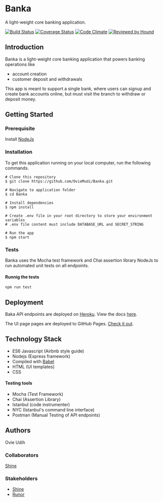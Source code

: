 # Banka

A light-weight core banking application.

[![Build Status](https://travis-ci.org/OvieMudi/Banka.svg?branch=develop)](https://travis-ci.com/OvieMudi/Banka?branch=develop) [![Coverage Status](https://coveralls.io/repos/github/OvieMudi/Banka/badge.svg?branch=develop&service=github)](https://coveralls.io/github/OvieMudi/Banka?branch=develop) [![Code Climate](https://codeclimate.com/github/OvieMudi/Banka/badges/gpa.svg)](https://codeclimate.com/github/OvieMudi/Banka)
[![Reviewed by Hound](https://img.shields.io/badge/Reviewed_by-Hound-8E64B0.svg)](https://houndci.com)

## Introduction

Banka is a light-weight core banking application that powers banking operations like

- account creation
- customer deposit and withdrawals

This app is meant to support a single bank, where users can signup and create bank accounts online, but must visit the branch to withdraw or deposit money.

## Getting Started

### Prerequisite

Install [NodeJs](https://nodejs.org/en/download/)

### Installation

To get this application running on your local computer, run the following commands.

```
# Clone this repository
$ git clone https://github.com/OvieMudi/Banka.git

# Navigate to application folder
$ cd Banka

# Install dependencies
$ npm install

# Create .env file in your root directory to store your environment variables
# .env file content must include DATABASE_URL and SECRET_STRING

# Run the app
$ npm start
```

### Tests

Banka uses the Mocha test framework and Chai assertion library NodeJs to run automated unit tests on all endpoints.

#### Runnig the tests

`npm run test`

## Deployment

Baka API endpoints are deployed on [Heroku](http://calm-dusk-51134.herokuapp.com/v1/api). View the docs [here](http://calm-dusk-51134.herokuapp.com/docs).

The UI page pages are deployed to GitHub Pages. [Check it out](https://oviemudi.github.io/Banka/UI/).

## Technology Stack

- ES6 Javascript (Airbnb style guide)
- Nodejs (Express framework)
- Compiled with [Babel](https://babeljs.io)
- HTML (UI templates)
- CSS

#### Testing tools

- Mocha (Test Framework)
- Chai (Assertion Library)
- Istanbul (code instrumenter)
- NYC (Istanbul's command line interface)
- Postman (Manual Testing of API endpoints)

## Authors

Ovie Udih

### Collaborators

[Shine](https://github.com/Mrshinezee)

### Stakeholders

- [Shine](https://github.com/Mrshinezee)
- [Runor](https://github.com/kampkelly)
